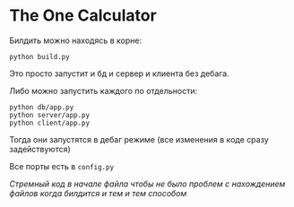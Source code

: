 # The One Calculator


Билдить можно находясь в корне:
```
python build.py
```
Это просто запустит и бд и сервер и клиента без дебага.

Либо можно запустить каждого по отдельности:
```
python db/app.py
python server/app.py
python client/app.py
```
Тогда они запустятся в дебаг режиме (все изменения в коде сразу задействуются)


Все порты есть в `config.py` 


*Стремный код в начале файла чтобы не было проблем с нахождением файлов когда билдится и тем и тем способом*